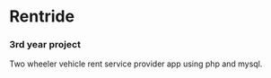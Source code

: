 # Rentride

### 3rd year project

Two wheeler vehicle rent service provider app using php and mysql.
